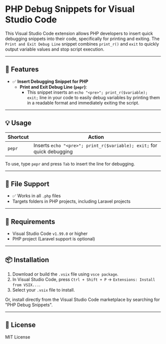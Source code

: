 # PHP Debug Snippets for Visual Studio Code

This Visual Studio Code extension allows PHP developers to insert quick debugging snippets into their code, specifically for printing and exiting. The `Print and Exit Debug Line` snippet combines `print_r()` and `exit` to quickly output variable values and stop script execution.

---

## 🚀 Features

- ✅ **Insert Debugging Snippet for PHP**
  - **Print and Exit Debug Line (`pepr`)**:
    - This snippet inserts an `echo "<pre>"; print_r($variable); exit;` line in your code to easily debug variables by printing them in a readable format and immediately exiting the script.

---

## 💡 Usage

| Shortcut | Action                                                                |
| -------- | --------------------------------------------------------------------- |
| `pepr`   | Inserts `echo "<pre>"; print_r($variable); exit;` for quick debugging |

To use, type `pepr` and press `Tab` to insert the line for debugging.

---

## 📂 File Support

- ✅ Works in all `.php` files
- Targets folders in PHP projects, including Laravel projects

---

## 🔧 Requirements

- Visual Studio Code `v1.99.0` or higher
- PHP project (Laravel support is optional)

---

## 📦 Installation

1. Download or build the `.vsix` file using `vsce package`.
2. In Visual Studio Code, press `Ctrl + Shift + P` → `Extensions: Install from VSIX...`.
3. Select your `.vsix` file to install.

Or, install directly from the Visual Studio Code marketplace by searching for "PHP Debug Snippets".

---

## 🔐 License

MIT License
